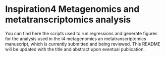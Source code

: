 # Inspiration4 Metagenomics and metatranscriptomics analysis

You can find here the scripts used to run regressions and generate figures for the analysis used in the i4 metagenomics an metatranscriptomics manuscript, which is currently submitted and being reviewed. This README will be updated with the title and abstract upon eventual publication.
